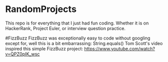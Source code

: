 # RandomProjects
This repo is for everything that I just had fun coding. Whether it is on HackerRank, Project Euler, or interview question practice.

#FizzBuzz
FizzBuzz was exceptionally easy to code without googling except for, well this is a bit embarrassing: String.equals()
Tom Scott's video inspired this simple FizzBuzz project:
https://www.youtube.com/watch?v=QPZ0pIK_wsc
